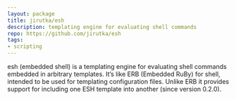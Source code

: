 ```yaml
---
layout: package
title: jirutka/esh
description: templating engine for evaluating shell commands
repo: https://github.com/jirutka/esh
tags:
- scripting
---
```


esh (embedded shell) is a templating engine for evaluating shell commands embedded in arbitrary templates. It’s like ERB (Embedded RuBy) for shell, intended to be used for templating configuration files. Unlike ERB it provides support for including one ESH template into another (since version 0.2.0).
